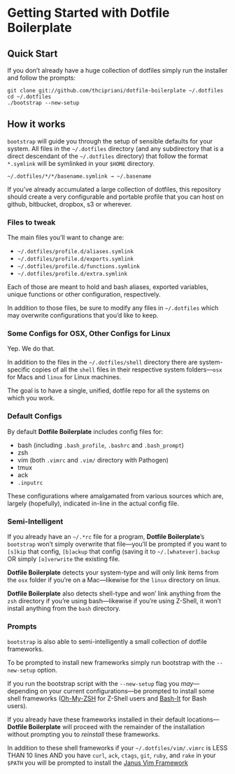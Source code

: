# Getting Started with Dotfile Boilerplate

## Quick Start

If you don&#8217;t already have a huge collection of dotfiles simply run the 
installer and follow the prompts:

```Shell
git clone git://github.com/thcipriani/dotfile-boilerplate ~/.dotfiles
cd ~/.dotfiles
./bootstrap --new-setup
```

## How it works

`bootstrap` will guide you through the setup of sensible defaults for your system.
All files in the `~/.dotfiles` directory (and any subdirectory that is a direct descendant 
of the `~/.dotfiles` directory) that follow the format `*.symlink` will be symlinked in 
your `$HOME` directory.

```Shell
~/.dotfiles/*/*/basename.symlink → ~/.basename
```

If you&#8217;ve already accumulated a large collection of dotfiles, 
this repository should create a very configurable and portable profile that you can host
on github, bitbucket, dropbox, s3 or wherever.

### Files to tweak

The main files you&#8217;ll want to change are: 

- `~/.dotfiles/profile.d/aliases.symlink`
- `~/.dotfiles/profile.d/exports.symlink`
- `~/.dotfiles/profile.d/functions.symlink`
- `~/.dotfiles/profile.d/extra.symlink`

Each of those are meant to hold and bash aliases, exported variables, 
unique functions or other configuration, respectively.

In addition to those files, be sure to modify any files in `~/.dotfiles` which may
overwrite configurations that you&#8217;d like to keep.

### Some Configs for OSX, Other Configs for Linux

Yep. We do that.

In addition to the files in the `~/.dotfiles/shell` directory there are 
system-specific copies of all the `shell` files in their respective 
system folders&#8212;`osx` for Macs and `linux` for Linux machines.

The goal is to have a single, unified, dotfile repo for all the systems on which you work.

### Default Configs

By default **Dotfile Boilerplate** includes config files for:

- bash (including `.bash_profile`, `.bashrc` and `.bash_prompt`)
- zsh
- vim (both `.vimrc` and `.vim/` directory with Pathogen)
- tmux
- ack
- `.inputrc`

These configurations where amalgamated from various sources which are, largely (hopefully),
indicated in-line in the actual config file.

### Semi-Intelligent

If you already have an `~/.*rc` file for a program, **Dotfile Boilerplate**&#8217;s 
`bootstrap` won&#8217;t simply overwrite that file&#8212;you&#8217;ll be 
prompted if you want to `[s]kip` that config, `[b]ackup` that config (saving 
it to `~/.[whatever].backup` OR simply `[o]verwrite` the existing file.

**Dotfile Boilerplate** detects your system-type and will only link items 
from the `osx` folder if you&#8217;re on a Mac&#8212;likewise
for the `linux` directory on linux.

**Dotfile Boilerplate** also detects shell-type and won&#8217; link anything
from the `zsh` directory if you&#8217;re using bash&#8212;likewise if you&#8217;re
using Z-Shell, it won&#8217;t install anything from the `bash` directory.

### Prompts

`bootstrap` is also able to semi-intelligently a small collection of dotfile frameworks.

To be prompted to install new frameworks simply run bootstrap with the `--new-setup` option.

If you run the bootstrap script with the `--new-setup` flag you _may_&#8212;depending on your current configurations&#8212;be
prompted to install some shell frameworks ([Oh-My-ZSH](http://github.com/robbyrussell/oh-my-zsh/) for Z-Shell users
and [Bash-It](https://github.com/revans/bash-it) for Bash users).

If you already have these frameworks installed in their default locations&#8212;**Dotfile Boilerplate**
will proceed with the remainder of the installation without prompting you to
_reinstall_ these frameworks.

In addition to these shell frameworks if your `~/.dotfiles/vim/.vimrc` is LESS 
THAN 10 lines AND you have `curl`, `ack`, `ctags`, `git`, `ruby`, and `rake` in your
`$PATH` you will be prompted to install the [Janus Vim Framework](https://github.com/carlhuda/janus)
